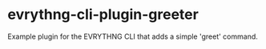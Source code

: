 # evrythng-cli-plugin-greeter
Example plugin for the EVRYTHNG CLI that adds a simple 'greet' command.

